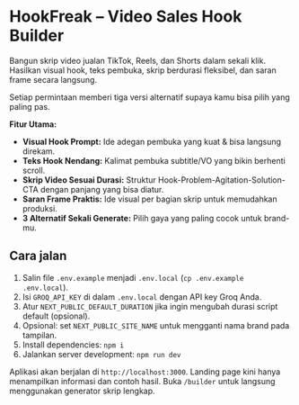 # HookFreak – Video Sales Hook Builder

Bangun skrip video jualan TikTok, Reels, dan Shorts dalam sekali klik. Hasilkan visual hook, teks pembuka, skrip berdurasi fleksibel, dan saran frame secara langsung.

Setiap permintaan memberi tiga versi alternatif supaya kamu bisa pilih yang paling pas.

**Fitur Utama:**
* **Visual Hook Prompt:** Ide adegan pembuka yang kuat & bisa langsung direkam.
* **Teks Hook Nendang:** Kalimat pembuka subtitle/VO yang bikin berhenti scroll.
* **Skrip Video Sesuai Durasi:** Struktur Hook-Problem-Agitation-Solution-CTA dengan panjang yang bisa diatur.
* **Saran Frame Praktis:** Ide visual per bagian skrip untuk memudahkan produksi.
* **3 Alternatif Sekali Generate:** Pilih gaya yang paling cocok untuk brand-mu.

## Cara jalan
1.  Salin file `.env.example` menjadi `.env.local` (`cp .env.example .env.local`).
2.  Isi `GROQ_API_KEY` di dalam `.env.local` dengan API key Groq Anda.
3.  Atur `NEXT_PUBLIC_DEFAULT_DURATION` jika ingin mengubah durasi script default (opsional).
4.  Opsional: set `NEXT_PUBLIC_SITE_NAME` untuk mengganti nama brand pada tampilan.
5.  Install dependencies: `npm i`
6.  Jalankan server development: `npm run dev`

Aplikasi akan berjalan di `http://localhost:3000`.
Landing page kini hanya menampilkan informasi dan contoh hasil.
Buka `/builder` untuk langsung menggunakan generator skrip lengkap.
